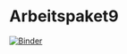 # Arbeitspaket9


[![Binder](https://mybinder.org/badge_logo.svg)](https://mybinder.org/v2/gh/EvilJasi/Arbeitspaket9/HEAD?urlpath=voila%2Frender%2FArbeitspaket9.ipynb)

